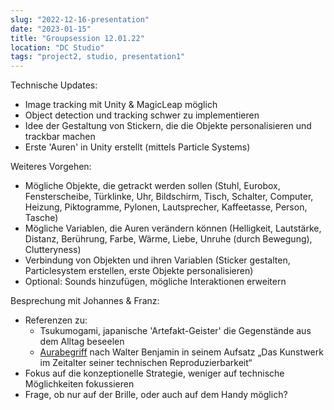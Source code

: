 ```yaml
---
slug: "2022-12-16-presentation"
date: "2023-01-15"
title: "Groupsession 12.01.22"
location: "DC Studio"
tags: "project2, studio, presentation1"
---
```

Technische Updates:
- Image tracking mit Unity & MagicLeap möglich 
- Object detection und tracking schwer zu implementieren
- Idee der Gestaltung von Stickern, die die Objekte personalisieren und trackbar machen
- Erste 'Auren' in Unity erstellt (mittels Particle Systems)

Weiteres Vorgehen:
- Mögliche Objekte, die getrackt werden sollen (Stuhl, Eurobox, Fensterscheibe, Türklinke, Uhr, Bildschirm, Tisch, Schalter, Computer, Heizung, Piktogramme, Pylonen, Lautsprecher, Kaffeetasse, Person, Tasche) 
- Mögliche Variablen, die Auren verändern können (Helligkeit, Lautstärke, Distanz, Berührung, Farbe, Wärme, Liebe, Unruhe (durch Bewegung), Clutteryness) 
- Verbindung von Objekten und ihren Variablen (Sticker gestalten, Particlesystem erstellen, erste Objekte personalisieren)
- Optional: Sounds hinzufügen, mögliche Interaktionen erweitern

Besprechung mit Johannes & Franz:
- Referenzen zu:
    - Tsukumogami, japanische 'Artefakt-Geister' die Gegenstände aus dem Alltag beseelen
    - [Aurabegriff](https://de.wikipedia.org/wiki/Aura_(Benjamin)) nach Walter Benjamin in seinem Aufsatz „Das Kunstwerk im Zeitalter seiner technischen Reproduzierbarkeit“
- Fokus auf die konzeptionelle Strategie, weniger auf technische Möglichkeiten fokussieren
- Frage, ob nur auf der Brille, oder auch auf dem Handy möglich?